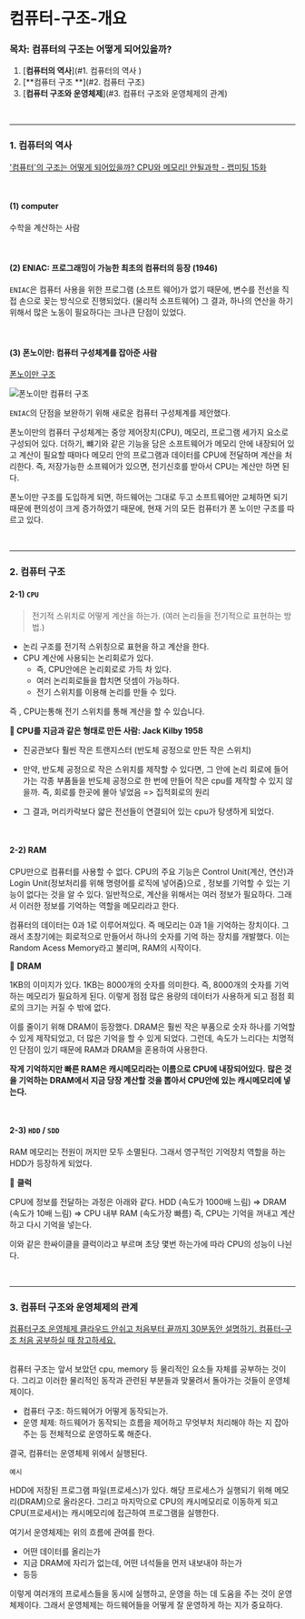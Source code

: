 # 컴퓨터-구조-개요

### 목차: 컴퓨터의 구조는 어떻게 되어있을까?

1. [**컴퓨터의 역사**](#1.  컴퓨터의 역사 )
2. [**컴퓨터 구조 **](#2. 컴퓨터 구조)
2. [**컴퓨터 구조와 운영체제**](#3. 컴퓨터 구조와 운영체제의 관계)

<br>

----

### 1.  컴퓨터의 역사 

['컴퓨터'의 구조는 어떻게 되어있을까? CPU와 메모리! 안될과학 - 랩미팅 15화](https://youtu.be/SiC74U8aJbM)

<br>

#### (1)  computer 

수학을 계산하는 사람

<br>

#### (2) ENIAC:  프로그래밍이 가능한 최초의 컴퓨터의 등장 (1946)

`ENIAC`은  컴퓨터 사용을 위한 프로그램 (소프트 웨어)가 없기 때문에, 변수를 전선을 직접 손으로 꽂는 방식으로 진행되었다. (물리적 소프트웨어)
그 결과, 하나의 연산을 하기 위해서 많은 노동이 필요하다는 크나큰 단점이 있었다.

<br>

#### (3) 폰노이만: 컴퓨터 구성체계를 잡아준 사람 

 [폰노이만 구조](https://m.blog.naver.com/with_msip/221981730449)

![폰노이만 컴퓨터 구조](https://mblogthumb-phinf.pstatic.net/MjAyMDA1MjhfMjgx/MDAxNTkwNjQxMTY1NDMy.w51HcT4jYp2OKHYNkUukDXx93m4YnGX04-_kYpOhLlQg.QGXBnWQ2n3haBw0IOM-lqJyBrJrbS_koOxI9mthgxlcg.PNG.with_msip/SE-0a7a2aaa-2572-4930-bc3c-45722a6ec0a7.png?type=w800)

`ENIAC`의 단점을 보완하기 위해 새로운 컴퓨터 구성체계를 제안했다. 

폰노이만의 컴퓨터 구성체계는 중앙 제어장치(CPU), 메모리, 프로그램 세가지 요소로 구성되어 있다. 
더하기, 뺴기와 같은 기능을 담은 소프트웨어가 메모리 안에 내장되어 있고 계산이 필요할 때마다 메모리 안의 프로그램과 데이터를 CPU에 전달하며 계산을 처리한다. 즉, 저장가능한 소프웨어가 있으면, 전기신호를 받아서 CPU는 계산만 하면 된다.

폰노이만 구조를 도입하게 되면, 하드웨어는 그대로 두고 소프트웨어만 교체하면 되기 때문에 편의성이 크게 증가하였기 때문에, 현재 거의 모든 컴퓨터가 폰 노이만 구조를 따르고 있다. 

<br>

---

### 2. 컴퓨터 구조

#### 2-1) `CPU`

>  전기적 스위치로 어떻게 계산을 하는가. (여러 논리들을 전기적으로 표현하는 방법.)

- 논리 구조를 전기적 스위칭으로 표현을 하고 계산을 한다. 
- CPU 계산에 사용되는 논리회로가 있다. 
  - 즉, CPU안에은 논리회로로 가득 차 있다. 
  - 여러 논리회로들을 합치면 덧셈이 가능하다. 
  - 전기 스위치를 이용해 논리를 만들 수 있다. 

즉 , CPU는통해 전기 스위치를 통해 계산을 할 수 있습니다. 



**💬 CPU를 지금과 같은 형태로 만든 사람: Jack Kilby 1958**

- 진공관보다 훨씬 작은 트랜지스터 (반도체 공정으로 만든 작은 스위치)

- 만약, 반도체 공정으로 작은 스위치를 제작할 수 있다면,  그 안에 논리 회로에 들어가는 각종 부품들을 반도체 공정으로 한 번에 만들어 작은 cpu를 제작할 수 있지 않을까. 즉, 회로를 한곳에 몰아 넣었음 => 집적회로의 원리
- 그 결과, 머리카락보다 얇은 전선들이 연결되어 있는 cpu가 탕생하게 되었다. 

<br>

#### 2-2) RAM

CPU만으로 컴퓨터를 사용할 수 없다. 
CPU의 주요 기능은 Control Unit(계산, 연산)과 Login Unit(정보처리를 위해 명령어를 로직에 넣어줌)으로 , 정보를 기억할 수 있는 기능이 없다는 것을 알 수 있다. 
일반적으로, 계산을 위해서는 여러 정보가 필요하다. 그래서 이러한 정보를 기억하는 역할을 메모리라고 한다.

컴퓨터의 데이터는 0과 1로 이루어져있다. 즉 메모리는 0과 1을 기억하는 장치이다. 
그래서 초창기에는 회로적으로 만들어서 하나의 숫자를 기억 하는 장치를 개발했다. 이는 Random Acess Memory라고 불리며, RAM의 시작이다. 



💬 **DRAM**

1KB의 이미지가 있다. 1KB는 8000개의 숫자를 의미한다. 즉, 8000개의 숫자를 기억하는 메모리가 필요하게 된다.
이렇게 점점 많은 용량의 데이터가 사용하게 되고 점점 회로의 크기는 커질 수 밖에 없다. 

이를 줄이기 위해 DRAM이 등장했다. 
DRAM은 훨씬 작은 부품으로 숫자 하나를 기억할 수 있게 제작되었고, 더 많은 기억을 할 수 있게 되었다.
그런데, 속도가 느리다는 치명적인 단점이 있기 때문에 RAM과 DRAM을 혼용하여 사용한다. 

**작게 기억하지만 빠른 RAM은 캐시메모리라는 이름으로 CPU에 내장되어있다.** 
**많은 것을 기억하는 DRAM에서 지금 당장 계산할 것을 뽑아서 CPU안에 있는 캐시메모리에 넣는다.** 

<br>

#### 2-3) `HDD` / `SDD` 

RAM 메모리는 전원이 꺼지만 모두 소멸된다. 그래서 영구적인 기억장치 역할을 하는 HDD가 등장하게 되었다. 



💬 **클럭**

CPU에 정보를 전달하는 과정은 아래와 같다. 
HDD (속도가 1000배 느림) => DRAM (속도가 10배 느림) => CPU 내부 RAM (속도가장 빠름)
즉, CPU는 기억을 꺼내고 계산하고 다시 기억을 넣는다.  

이와 같은 한싸이클을 클럭이라고 부르며 초당 몇번 하는가에 따라 CPU의 성능이 나뉜다. 

<br>

---

### 3. 컴퓨터 구조와 운영체제의 관계

 [컴퓨터구조 운영체제 클라우드 안쉬고 처음부터 끝까지 30분동안 설명하기. 컴퓨터-구조 처음 공부하실 때 참고하세요.](https://www.youtube.com/watch?v=uMyKBYF48nY)

<br>컴퓨터 구조는 앞서 보았던 cpu, memory 등 물리적인 요소들 자체를 공부하는 것이다. 그리고 이러한 물리적인 동작과 관련된 부분들과 맞물려서 돌아가는 것들이 운영체제이다. 

- 컴퓨터 구조: 하드웨어가 어떻게 동작되는가. 
- 운영 체제: 하드웨어가 동작되는 흐름을 제어하고 무엇부처 처리해야 하는 지 잡아주는 등 전체적으로 운영하도록 해준다. 

결국, 컴퓨터는 운영체제 위에서 실행된다.



`예시`

HDD에 저장된 프로그램 파일(프로세스)가 있다. 해당 프로세스가 실행되기 위해 메모리(DRAM)으로 올라온다. 그리고 마지막으로 CPU의 캐시메모리로 이동하게 되고 CPU(프로세서)는  캐시메모리에 접근하여 프로그램을 실행한다. 

여기서 운영체제는 위의 흐름에 관여를 한다. 

- 어떤 데이터를 올리는가
- 지금 DRAM에 자리가 없는데, 어떤 녀석들을 먼저 내보내야 하는가
- 등등

이렇게 여러개의 프로세스들을 동시에 실행하고, 운영을 하는 데 도움을 주는 것이 운영체제이다. 
그래서 운영체제는 하드웨어들을 어떻게 잘 운영하게 하는 지가 중요하다. 

<br>